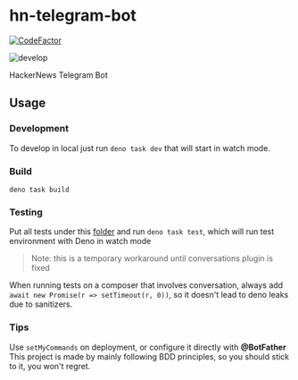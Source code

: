 # hn-telegram-bot

[![CodeFactor](https://www.codefactor.io/repository/github/devsheva/hn-telegram-bot/badge/develop)](https://www.codefactor.io/repository/github/devsheva/hn-telegram-bot/overview/develop)

![develop](https://github.com/devsheva/hn-telegram-bot/actions/workflows/deploy.yml/badge.svg?branch=develop)

HackerNews Telegram Bot

## Usage

### Development

To develop in local just run `deno task dev` that will start in watch mode.

### Build

```deno task build```

### Testing

Put all tests under this [folder](src/__tests__) and run `deno task test`, which will run test environment with Deno in watch mode

> Note: this is a temporary workaround until conversations plugin is fixed

When running tests on a composer that involves conversation, always add `await new Promise(r => setTimeout(r, 0))`, so it doesn't lead to deno leaks due to sanitizers.

### Tips

Use `setMyCommands` on deployment, or configure it directly with **@BotFather**
This project is made by mainly following BDD principles, so you should stick to it, you won't regret.
